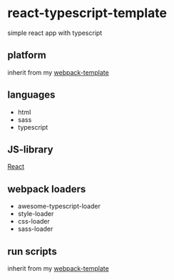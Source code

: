 # react-typescript-template

simple react app with typescript

## platform

inherit from my [webpack-template](https://github.com/dimitriskot/webpack-template)

## languages

- html
- sass
- typescript

## JS-library

[React](https://reactjs.org/)

## webpack loaders

- awesome-typescript-loader
- style-loader
- css-loader
- sass-loader

## run scripts

inherit from my [webpack-template](https://github.com/dimitriskot/webpack-template)
